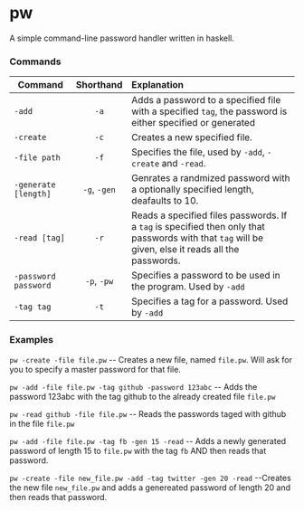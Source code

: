 pw
==

A simple command-line password handler written in haskell.

### Commands
| Command              | Shorthand     | Explanation |
| -------------------- | :-----------: | :---------- |
| `-add`               | `-a`          | Adds a password to a specified file with a specified `tag`, the password is either specified or generated |
| `-create`            | `-c`          | Creates a new specified file. |
| `-file path`         | `-f`          | Specifies the file, used by `-add`, `-create` and `-read`. |
| `-generate [length]` | `-g`, `-gen`  | Genrates a randmized password with a optionally specified length, deafaults to 10. |
| `-read [tag]`        | `-r`          | Reads a specified files passwords. If a `tag` is specified then only that passwords with that `tag` will be given, else it reads all the passwords. |
| `-password password` | `-p`, `-pw`   | Specifies a password to be used in the program. Used by `-add` |
| `-tag tag`           | `-t`          | Specifies a tag for a password. Used by `-add` |

### Examples

`pw -create -file file.pw` -- Creates a new file, named `file.pw`. Will ask for you to specify a master password for that file.

`pw -add -file file.pw -tag github -password 123abc` -- Adds the password 123abc with the tag github to the already created file `file.pw`

`pw -read github -file file.pw` -- Reads the passwords taged with github in the file `file.pw`

`pw -add -file file.pw -tag fb -gen 15 -read` -- Adds a newly generated password of length 15 to `file.pw` with the tag `fb` AND then reads that password.

`pw -create -file new_file.pw -add -tag twitter -gen 20 -read` --Creates the new file `new_file.pw` and adds a genereated password of length 20 and then reads that password.
